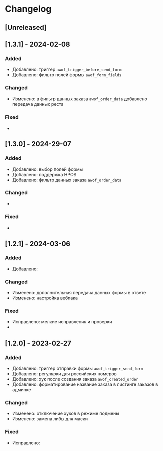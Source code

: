 # Changelog

## [Unreleased]

## [1.3.1] - 2024-02-08

### Added
- Добавлено: триггер `awof_trigger_before_send_form`
- Добавлено: фильтр полей формы `awof_form_fields`

### Changed
- Изменено: в фильтр данных заказа `awof_order_data` добавлено передача данных реста


### Fixed
- 

## [1.3.0] - 2024-29-07

### Added
- Добавлено: выбор полей формы
- Добавлено: поддержка HPOS
- Добавлено: фильтр данных заказа `awof_order_data`

### Changed
- 


### Fixed
- 


## [1.2.1] - 2024-03-06

### Added
- Добавлено: 

### Changed
- Изменено: дополнительная передача данных формы в ответе
- Изменено: настройка вебпака

### Fixed
- Исправлено: мелкие исправления и проверки
- 

## [1.2.0] - 2023-02-27

### Added
- Добавлено: триггер отправки формы `awof_trigger_send_form`
- Добавлено: регулярки для российских номеров
- Добавлено: хук после создания заказа `awof_created_order`
- Добавлено: форматирование название заказа в листинге заказов в админке

### Changed
- Изменено: отключение хуков в режиме подмены
- Изменено: замена либы для маски

### Fixed
- Исправлено:




